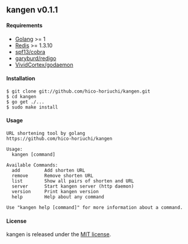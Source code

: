 ## kangen v0.1.1

#### Requirements

  - [Golang](https://golang.org/) >= 1
  - [Redis](http://redis.io/) >= 1.3.10
  - [spf13/cobra](https://github.com/spf13/cobra)
  - [garyburd/redigo](https://github.com/garyburd/redigo)
  - [VividCortex/godaemon](https://github.com/VividCortex/godaemon)

#### Installation

    $ git clone git://github.com/hico-horiuchi/kangen.git
    $ cd kangen
    $ go get ./...
    $ sudo make install

#### Usage

    URL shortening tool by golang
    https://github.com/hico-horiuchi/kangen
    
    Usage:
      kangen [command]
    
    Available Commands:
      add         Add shorten URL
      remove      Remove shorten URL
      list        Show all pairs of shorten and URL
      server      Start kangen server (http daemon)
      version     Print kangen version
      help        Help about any command
    
    Use "kangen help [command]" for more information about a command.

#### License

kangen is released under the [MIT license](https://raw.githubusercontent.com/hico-horiuchi/ohgi/master/LICENSE).

